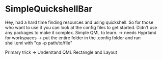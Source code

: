 # SimpleQuickshellBar
Hey, had a hard time finding resources and using quickshell. So for those who want to use it you can look at the config files to get started.
Didn't use any packages to make it complex. Simple QML to learn.
-> needs Hyprland for workspaces
-> put the entire folder in the .config folder and run shell.qml with "qs -p path/to/file"

Primary trick -> Understand QML Rectangle and Layout
